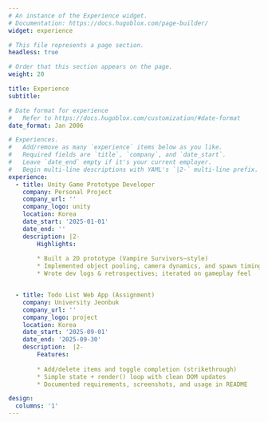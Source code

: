 ```yaml
---
# An instance of the Experience widget.
# Documentation: https://docs.hugoblox.com/page-builder/
widget: experience

# This file represents a page section.
headless: true

# Order that this section appears on the page.
weight: 20

title: Experience
subtitle:

# Date format for experience
#   Refer to https://docs.hugoblox.com/customization/#date-format
date_format: Jan 2006

# Experiences.
#   Add/remove as many `experience` items below as you like.
#   Required fields are `title`, `company`, and `date_start`.
#   Leave `date_end` empty if it's your current employer.
#   Begin multi-line descriptions with YAML's `|2-` multi-line prefix.
experience:
  - title: Unity Game Prototype Developer
    company: Personal Project
    company_url: ''
    company_logo: unity
    location: Korea
    date_start: '2025-01-01'
    date_end: ''
    description: |2-
        Highlights:
        
        * Built a 2D prototype (Vampire Survivors–style)
        * Implemented object pooling, camera dynamics, and spawn timing
        * Wrote dev logs & retrospectives; iterated on gameplay feel


  - title: Todo List Web App (Assignment)
    company: University Jeonbuk
    company_url: ''
    company_logo: project
    location: Korea
    date_start: '2025-09-01'
    date_end: '2025-09-30'
    description:  |2-
        Features:
        
        * Add/delete items and toggle completion (strikethrough)
        * Simple state + render() loop with clean DOM updates
        * Documented requirements, screenshots, and usage in README

design:
  columns: '1'
---
```

